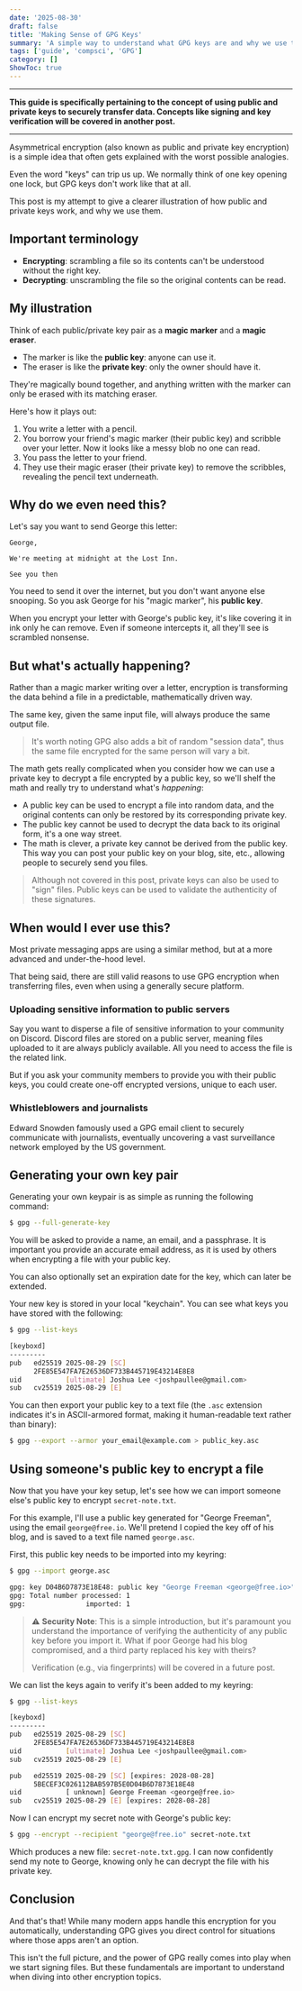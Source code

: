 ```yaml
---
date: '2025-08-30'
draft: false
title: 'Making Sense of GPG Keys'
summary: 'A simple way to understand what GPG keys are and why we use them.'
tags: ['guide', 'compsci', 'GPG']
category: []
ShowToc: true
---
```


---

**This guide is specifically pertaining to the concept of using public and private keys to securely transfer data. Concepts like signing and key verification will be covered in another post.**

---

Asymmetrical encryption (also known as public and private key encryption) is a simple idea that often gets explained with the worst possible analogies.

Even the word "keys" can trip us up. We normally think of one key opening one lock, but GPG keys don't work like that at all.

This post is my attempt to give a clearer illustration of how public and private keys work, and why we use them.

## Important terminology

- **Encrypting**: scrambling a file so its contents can't be understood without the right key.  
- **Decrypting**: unscrambling the file so the original contents can be read.  

## My illustration

Think of each public/private key pair as a **magic marker** and a **magic eraser**.  

- The marker is like the **public key**: anyone can use it.  
- The eraser is like the **private key**: only the owner should have it.  

They're magically bound together, and anything written with the marker can only be erased with its matching eraser.

Here's how it plays out:

1. You write a letter with a pencil.  
2. You borrow your friend's magic marker (their public key) and scribble over your letter. Now it looks like a messy blob no one can read.  
3. You pass the letter to your friend.  
4. They use their magic eraser (their private key) to remove the scribbles, revealing the pencil text underneath.  

## Why do we even need this?

Let's say you want to send George this letter:

```
George,

We're meeting at midnight at the Lost Inn.

See you then
```

You need to send it over the internet, but you don't want anyone else snooping. So you ask George for his "magic marker", his **public key**.  

When you encrypt your letter with George's public key, it's like covering it in ink only he can remove. Even if someone intercepts it, all they'll see is scrambled nonsense.


## But what's actually happening?

Rather than a magic marker writing over a letter, encryption is transforming the data behind a file in a predictable, mathematically driven way.

The same key, given the same input file, will always produce the same output file.

> It's worth noting GPG also adds a bit of random "session data", thus the same file encrypted for the same person will vary a bit.

The math gets really complicated when you consider how we can use a private key to decrypt a file encrypted by a public key, so we'll shelf the math and really try to understand what's _happening_:

- A public key can be used to encrypt a file into random data, and the original contents can only be restored by its corresponding private key.
- The public key cannot be used to decrypt the data back to its original form, it's a one way street.
- The math is clever, a private key cannot be derived from the public key. This way you can post your public key on your blog, site, etc., allowing people to securely send you files.

> Although not covered in this post, private keys can also be used to "sign" files. Public keys can be used to validate the authenticity of these signatures.

## When would I ever use this?

Most private messaging apps are using a similar method, but at a more advanced and under-the-hood level.

That being said, there are still valid reasons to use GPG encryption when transferring files, even when using a generally secure platform.

### Uploading sensitive information to public servers

Say you want to disperse a file of sensitive information to your community on Discord. Discord files are stored on a public server, meaning files uploaded to it are always publicly available. All you need to access the file is the related link.

But if you ask your community members to provide you with their public keys, you could create one-off encrypted versions, unique to each user.

### Whistleblowers and journalists

Edward Snowden famously used a GPG email client to securely communicate with journalists, eventually uncovering a vast surveillance network employed by the US government.

## Generating your own key pair

Generating your own keypair is as simple as running the following command:

```sh
$ gpg --full-generate-key
```

You will be asked to provide a name, an email, and a passphrase. It is important you provide an accurate email address, as it is used by others when encrypting a file with your public key.

You can also optionally set an expiration date for the key, which can later be extended.

Your new key is stored in your local "keychain". You can see what keys you have stored with the following:

```sh
$ gpg --list-keys

[keyboxd]
---------
pub   ed25519 2025-08-29 [SC]
      2FE85E547FA7E26536DF733B445719E43214E8E8
uid           [ultimate] Joshua Lee <joshpaullee@gmail.com>
sub   cv25519 2025-08-29 [E]
```

You can then export your public key to a text file (the `.asc` extension indicates it's in ASCII-armored format, making it human-readable text rather than binary):

```sh
$ gpg --export --armor your_email@example.com > public_key.asc
```

## Using someone's public key to encrypt a file

Now that you have your key setup, let's see how we can import someone else's public key to encrypt `secret-note.txt`.

For this example, I'll use a public key generated for "George Freeman", using the email `george@free.io`. We'll pretend I copied the key off of his blog, and is saved to a text file named `george.asc`.

First, this public key needs to be imported into my keyring:

```sh
$ gpg --import george.asc

gpg: key D04B6D7873E18E48: public key "George Freeman <george@free.io>" imported
gpg: Total number processed: 1
gpg:               imported: 1
```

> ⚠️ **Security Note**: This is a simple introduction, but it's paramount you understand the importance of verifying the authenticity of any public key before you import it. What if poor George had his blog compromised, and a third party replaced his key with theirs?
> 
> Verification (e.g., via fingerprints) will be covered in a future post.

We can list the keys again to verify it's been added to my keyring:

```sh
$ gpg --list-keys

[keyboxd]
---------
pub   ed25519 2025-08-29 [SC]
      2FE85E547FA7E26536DF733B445719E43214E8E8
uid           [ultimate] Joshua Lee <joshpaullee@gmail.com>
sub   cv25519 2025-08-29 [E]

pub   ed25519 2025-08-29 [SC] [expires: 2028-08-28]
      5BECEF3C026112BAB597B5E0D04B6D7873E18E48
uid           [ unknown] George Freeman <george@free.io>
sub   cv25519 2025-08-29 [E] [expires: 2028-08-28]
```

Now I can encrypt my secret note with George's public key:

```sh
$ gpg --encrypt --recipient "george@free.io" secret-note.txt
```

Which produces a new file: `secret-note.txt.gpg`. I can now confidently send my note to George, knowing only he can decrypt the file with his private key.

## Conclusion

And that's that! While many modern apps handle this encryption for you automatically, understanding GPG gives you direct control for situations where those apps aren't an option.

This isn't the full picture, and the power of GPG really comes into play when we start signing files. But these fundamentals are important to understand when diving into other encryption topics.
